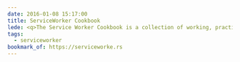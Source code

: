 ```yaml
---
date: 2016-01-08 15:17:00
title: ServiceWorker Cookbook
lede: <q>The Service Worker Cookbook is a collection of working, practical examples of using service workers in modern web apps.</q>
tags:
  - serviceworker
bookmark_of: https://serviceworke.rs
---
```

